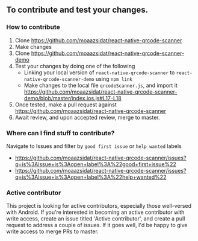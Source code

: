 ## To contribute and test your changes. 

### How to contribute
1. Clone https://github.com/moaazsidat/react-native-qrcode-scanner
2. Make changes
3. Clone https://github.com/moaazsidat/react-native-qrcode-scanner-demo
4. Test your changes by doing one of the following
    * Linking your local version of `react-native-qrcode-scanner` to `react-native-qrcode-scanner-demo` using `npm link` 
    * Make changes to the local file `qrcodeScanner.js`, and import it https://github.com/moaazsidat/react-native-qrcode-scanner-demo/blob/master/index.ios.js#L17-L18
5. Once tested, make a pull request against https://github.com/moaazsidat/react-native-qrcode-scanner
6. Await review, and upon accepted review, merge to master. 

### Where can I find stuff to contribute? 
Navigate to Issues and filter by `good first issue` or `help wanted` labels
* https://github.com/moaazsidat/react-native-qrcode-scanner/issues?q=is%3Aissue+is%3Aopen+label%3A%22good+first+issue%22
* https://github.com/moaazsidat/react-native-qrcode-scanner/issues?q=is%3Aissue+is%3Aopen+label%3A%22help+wanted%22

### Active contributor
This project is looking for active contributors, especially those well-versed with Android. 
If you're interested in becoming an active contributor with write access, create an issue titled 'Active contributor', and create a pull request to address a couple of issues. If it goes well, I'd be happy to give write access to merge PRs to master. 
